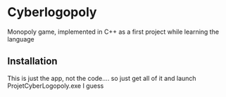 # Cyberlogopoly
Monopoly game, implemented in C++ as a first project while learning the language

## Installation
This is just the app, not the code.... so just get all of it and launch ProjetCyberLogopoly.exe I guess
